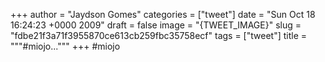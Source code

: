 
+++
author = "Jaydson Gomes"
categories = ["tweet"]
date = "Sun Oct 18 16:24:23 +0000 2009"
draft = false
image = "{TWEET_IMAGE}"
slug = "fdbe21f3a71f3955870ce613cb259fbc35758ecf"
tags = ["tweet"]
title = """#miojo..."""
+++
#miojo
